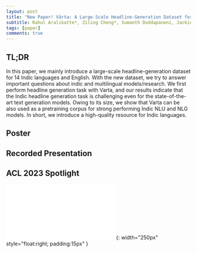 ```yaml
---
layout: post
title: "New Paper! Vārta: A Large-Scale Headline-Generation Dataset for Indic Languages (Findings of ACL 2023)"
subtitle: Rahul Aralikatte*, Ziling Cheng*, Sumanth Doddapaneni, Jackie Chi Kit Cheung
tags: [paper]
comments: true
---
```

## TL;DR
In this paper, we mainly introduce a large-scale headline-generation dataset for 14 Indic languages and English. With the new dataset, we try to answer important questions about indic and multilingual models/research. We first perform headline generation task with Varta, and our results indicate that the Indic headline generation task is challenging even for the state-of-the-art text generation models. Owing to its size, we show that Varta can be also used as a pretraining corpus for strong performing Indic NLU and NLG models. In short, we introduce a high-quality resource for Indic languages.

## Poster

## Recorded Presentation

## ACL 2023 Spotlight
![myimg](assets/img/varta_spotlight.pdf){: width="250px" style="float:right; padding:15px" }
